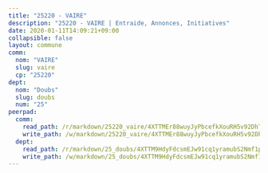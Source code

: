 ```yaml
---
title: "25220 - VAIRE"
description: "25220 - VAIRE | Entraide, Annonces, Initiatives"
date: 2020-01-11T14:09:21+09:00
collapsible: false
layout: commune
comm:
  nom: "VAIRE"
  slug: vaire
  cp: "25220"
dept:
  nom: "Doubs"
  slug: doubs
  num: "25"
peerpad:
  comm:
    read_path: /r/markdown/25220_vaire/4XTTMEr88wuyJyPbcefkXouRH5v92DhTBWFNV95XLmtryVeCi
    write_path: /w/markdown/25220_vaire/4XTTMEr88wuyJyPbcefkXouRH5v92DhTBWFNV95XLmtryVeCi-K3TgUo3cUBjyTAMaDmzUL5Hjrztfv9JVm9etrjJrm6gsdxqXVbz7uC42ZGLhFzDA6M8EUirwSXeECBm99ytQZtNxnWBv4DzYTtysE8FGPmQE9DfzTkZqzpTZbqJL7NTfsBj5e6xi
  dept:
    read_path: /r/markdown/25_doubs/4XTTM9HdyFdcsmEJw91cq1yramubS2Nmf1ps2s84xcMxY74Zv
    write_path: /w/markdown/25_doubs/4XTTM9HdyFdcsmEJw91cq1yramubS2Nmf1ps2s84xcMxY74Zv-K3TgURza6A4QY75MscA2g52nUX9tjMQaHW9mgBSgyRKNNp3M6gkaXA9iDDtpbSx22mTSZbQLYS1izbwsznz8e9u5BERCmGKxZ379xV2nAaDe1bGyxrjytc7G1EcbGtknRFYQ1Lxp
---
```


